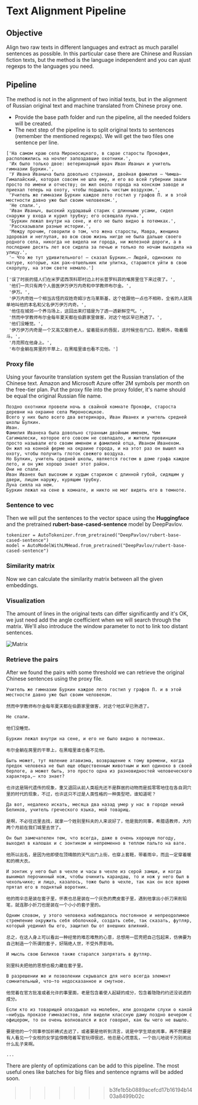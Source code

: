 # Text Alignment Pipeline

## Objective

Align two raw texts in different languages and extract as much parallel sentences as possible.
In this particular case there are Chinese and Russian fiction texts, but the method is the language independent and you can ajust regexps to the languages you need.

## Pipeline

The method is not in the alignment of two initial texts, but in the alignment of Russian original text and machine translated from Chinese proxy one.

- Provide the base path folder and run the pipeline, all the needed folders will be created.
- The next step of the pipeline is to split original texts to sentences (remember the mentioned regexps). We will get the two files one sentence per line.

```
['На самом краю села Мироносицкого, в сарае старосты Прокофия, расположились на ночлег запоздавшие охотники.',
 'Их было только двое: ветеринарный врач Иван Иваныч и учитель гимназии Буркин.',
 'У Ивана Иваныча была довольно странная, двойная фамилия — Чимша—Гималайский, которая совсем не шла ему, и его во всей губернии звали просто по имени и отчеству; он жил около города на конском заводе и приехал теперь на охоту, чтобы подышать чистым воздухом.',
 'Учитель же гимназии Буркин каждое лето гостил у графов П. и в этой местности давно уже был своим человеком.',
 'Не спали.',
 'Иван Иваныч, высокий худощавый старик с длинными усами, сидел снаружи у входа и курил трубку; его освещала луна.',
 'Буркин лежал внутри на сене, и его не было видно в потемках.',
 'Рассказывали разные истории.',
 'Между прочим, говорили о том, что жена старосты, Мавра, женщина здоровая и неглупая, во всю свою жизнь нигде не была дальше своего родного села, никогда не видела ни города, ни железной дороги, а в последние десять лет все сидела за печью и только по ночам выходила на улицу.',
 '— Что же тут удивительного! — сказал Буркин.— Людей, одиноких по натуре, которые, как рак—отшельник или улитка, стараются уйти в свою скорлупу, на этом свете немало.']
 ```

```
['误了时辰的猎人们在米罗诺西茨科耶村边上村长普罗科菲的堆房里住下来过夜了。',
 '他们一共只有两个人兽医伊万伊万内奇和中学教师布尔金。',
 '伊万。',
 '伊万内奇姓一个相当古怪的双姓奇姆沙吉马莱斯基，这个姓跟他一点也不相称，全省的人就简单地叫他的本名和父名伊万伊万内奇。',
 '他住在城郊一个养马场上，这回出来打猎是为了透一透新鲜空气。',
 '然而中学教师布尔金每年夏天都在伯爵家里做客，对这个地区早已熟透了。',
 '他们没睡觉。',
 '伊万伊万内奇是一个又高又瘦的老人，留着挺长的唇髭，这时候坐在门口，脸朝外，吸着烟斗。',
 '月亮照在他身上。',
 '布尔金躺在房里的干草上，在黑暗里谁也看不见他。']
 ```
### Proxy file

Using your favourite translation system get the Russian translation of the Chinese text. Amazon and Microsoft Azure offer 2M symbols per month on the free-tier plan. Put the proxy file into the proxy folder, it's name should be equal the original Russian file name.

```
Поздно охотники провели ночь в свайной комнате Прокофи, староста деревни на окраине села Мироносицкое.
Всего у них было всего два ветеринара, Иван Иванех и учитель средней школы Булкин.
Иван.
Фамилия Иванеха была довольно странным двойным именем, Чим Сагималески, которое его совсем не совпадало, и жители провинции просто называли его своим именем и фамилией отца, Иваном Иванехом.
Он жил на конной ферме на окраине города, и на этот раз он вышел на охоту, чтобы получить глоток свежего воздуха.
Но Булкин, учитель средней школы, является гостем в доме графа каждое лето, и он уже хорошо знает этот район.
Они не спали.
Иван Иванех был высоким и худым стариком с длинной губой, сидящим у двери, лицом наружу, курящим трубку.
Луна сияла на нем.
Буркин лежал на сене в комнате, и никто не мог видеть его в темноте.
```

### Sentence to vec

Then we will put the sentences to the vector space using the **Huggingface** and the pretrained **rubert-base-cased-sentence** model by DeepPavlov.

```
tokenizer = AutoTokenizer.from_pretrained("DeepPavlov/rubert-base-cased-sentence")
model = AutoModelWithLMHead.from_pretrained("DeepPavlov/rubert-base-cased-sentence")
```

### Similarity matrix

Now we can calculate the similarity matrix between all the given embeddings.

### Visualization

The amount of lines in the original texts can differ significantly and it's OK, we just need add the angle coefficient when we will search through the matrix. We'll also introduce the window parameter to not to link too distant sentences.

![Matrix](https://lingtra.in/images/other/matrix.png)

### Retrieve the pairs

After we found the pairs with some threshold we can retrieve the original Chinese sentences using the proxy file.

```
Учитель же гимназии Буркин каждое лето гостил у графов П. и в этой местности давно уже был своим человеком.

然而中学教师布尔金每年夏天都在伯爵家里做客，对这个地区早已熟透了。

Не спали.

他们没睡觉。

Буркин лежал внутри на сене, и его не было видно в потемках.

布尔金躺在房里的干草上，在黑暗里谁也看不见他。

Быть может, тут явление атавизма, возвращение к тому времени, когда предок человека не был еще общественным животным и жил одиноко в своей берлоге, а может быть, это просто одна из разновидностей человеческого характера,— кто знает?

也许这是隔代遗传的现象，重又退回从前人类祖先还不是群居的动物而是孤零零地住在各自洞穴里的时代的现象，不过，也许这只不过是人类性格的一种类型吧，谁知道呢？

Да вот, недалеко искать, месяца два назад умер у нас в городе некий Беликов, учитель греческого языка, мой товарищ.

是啊，不必往远里去找，就拿一个姓别里科夫的人来说好了，他是我的同事，希腊语教师，大约两个月前在我们城里去世了。

Он был замечателен тем, что всегда, даже в очень хорошую погоду, выходил в калошах и с зонтиком и непременно в теплом пальто на вате.

他所以出名，是因为他即使在顶晴朗的天气出门上街，也穿上套鞋，带着雨伞，而且一定穿着暖和的棉大衣。

И зонтик у него был в чехле и часы в чехле из серой замши, и когда вынимал перочинный нож, чтобы очинить карандаш, то и нож у него был в чехольчике; и лицо, казалось, тоже было в чехле, так как он все время прятал его в поднятый воротник.

他的雨伞总是装在套子里，怀表也总是装在一个灰色的麂皮套子里，遇到他拿出小折刀来削铅笔，就连那小折刀也是装在一个小小的套子里的。

Одним словом, у этого человека наблюдалось постоянное и непреодолимое стремление окружить себя оболочкой, создать себе, так сказать, футляр, который уединил бы его, защитил бы от внешних влияний.

总之，在这人身上可以看出一种经常的难忍难熬的心意，总想用一层壳把自己包起来，仿佛要为自己制造一个所谓的套子，好隔绝人世，不受外界影响。

И мысль свою Беликов также старался запрятать в футляр.

别里科夫把他的思想也极力藏在套子里。

В разрешении же и позволении скрывался для него всегда элемент сомнительный, что—то недосказанное и смутное.

他觉着在官方批准或者允许的事里面，老是包含着使人起疑的成分，包含着隐隐约约还没说透的成分。

Если кто из товарищей опаздывал на молебен, или доходили слухи о какой—нибудь проказе гимназистов, пли видели классную даму поздно вечером с офицером, то он очень волновался и все говорил, как бы чего не вышло.

要是他的一个同事参加祈祷式去迟了，或者要是他听到流言，说是中学生顽皮闹事，再不然要是有人看见一个女校的女学监傍晚陪着军官玩得很迟，他总是心慌意乱，一个劲儿地说千万别闹出什么乱子来啊。

...
```

There are plenty of optimizations can be add to this pipeline. The most useful ones like batches for big files and sentence ngrams will be added soon.
>>>>>>> b3fe1b5b0889acefcd17b16194b1403a8499b02c
